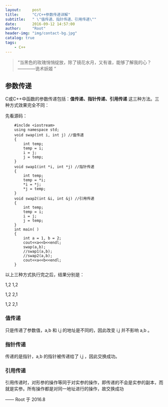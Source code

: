 ```yaml
---
layout:     post
title:      "C/C++参数传递详解"
subtitle:   " \"值传递、指针传递、引用传递\""
date:       2016-09-12 14:57:00
author:     "Root"
header-img: "img/contact-bg.jpg"
catalog: true
tags:
    - C++
---
```


> “当黑色的玫瑰悄悄绽放，除了镜花水月，又有谁，能够了解我的心？————诡术妖姬 ”


## 参数传递

C或C++中函数的参数传递包括：**值传递、指针传递、引用传递** 这三种方法。三种方式效果完全不同：

先看源码：
		
		#inclde <iostream>
		using namespace std;
		void swap(int i, int j) //值传递
		{
			int temp;
			temp = i;
			i = j;
			j = temp;
		}
		void swap1(int *i, int *j) //指针传递
		{
			int temp;
			temp = *i;
			*i = *j;
			*j = temp;
		}
		void swap2(int &i, int &j) //引用传递
		{
			int temp;
			temp = i;
			i = j;
			j = temp;
		}
		int main( ) 
		{
			int a = 1, b = 2;
			cout<<a<<b<<endl;
			swap(a,b);
			//swap1(a,b);
			//swap2(a,b);
			cout<<a<<b<<endl;
		}

以上三种方式执行完之后，结果分别是：

1,2    1,2

1,2    2,1

1,2    2,1

### 值传递

只是传递了参数值，a,b 和 i,j 的地址是不同的，因此改变 i,j 并不影响 a,b 。

### 指针传递

传递的是指针，a,b 的指针被传递给了 i,j ，因此交换成功。

### 引用传递
引用传递时，对形参的操作等同于对实参的操作，即传递的不会是实参的副本，而就是实参。所有操作都是对同一地址进行的操作，故交换成功



—— Root 于 2016.8


